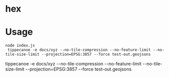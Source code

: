 # hex

# Usage

```
node index.js
 tippecanoe -e docs/xyz --no-tile-compression --no-feature-limit --no-tile-size-limit --projection=EPSG:3857 --force test-out.geojsons  

```
tippecanoe -e docs/xyz --no-tile-compression --no-feature-limit --no-tile-size-limit --projection=EPSG:3857 --force test-out.geojsons  
